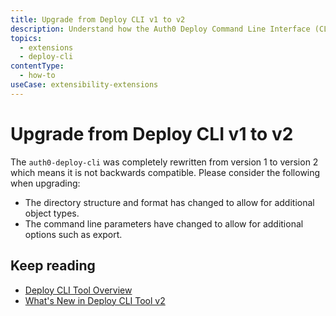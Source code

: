 ```yaml
---
title: Upgrade from Deploy CLI v1 to v2
description: Understand how the Auth0 Deploy Command Line Interface (CLI) tool works.
topics:
  - extensions
  - deploy-cli
contentType:
  - how-to
useCase: extensibility-extensions
---
```

# Upgrade from Deploy CLI v1 to v2

The `auth0-deploy-cli` was completely rewritten from version 1 to version 2 which means it is not backwards compatible. Please consider the following when upgrading:

- The directory structure and format has changed to allow for additional object types.
- The command line parameters have changed to allow for additional options such as export.

## Keep reading

* [Deploy CLI Tool Overview](/extensions/deploy-cli/concepts/overview-deploy-cli-tool)
* [What's New in Deploy CLI Tool v2](/extensions/deploy-cli/references/whats-new-v2)
